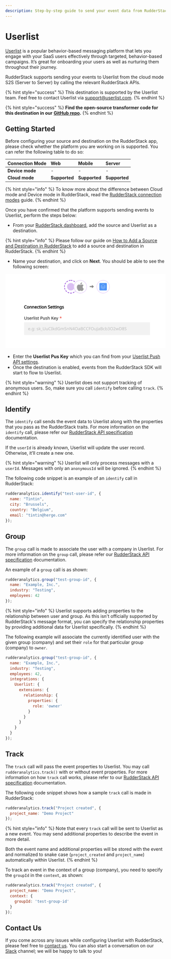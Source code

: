 ```yaml
---
description: Step-by-step guide to send your event data from RudderStack to Userlist
---
```


# Userlist

[Userlist](https://userlist.com) is a popular behavior-based messaging platform that lets you engage with your SaaS users effectively through targeted, behavior-based campaigns. It’s great for onboarding your users as well as nurturing them throughout their journey.

RudderStack supports sending your events to Userlist from the cloud mode S2S \(Server to Server\) by calling the relevant RudderStack APIs.

{% hint style="success" %}
This destination is supported by the Userlist team. Feel free to contact Userlist via [support@userlist.com](mailto:support@userlist.com).
{% endhint %}

{% hint style="success" %}
**Find the open-source transformer code for this destination in our** [**GitHub repo**](https://github.com/rudderlabs/rudder-transformer/tree/master/v0/destinations/userlist)**.**
{% endhint %}

## Getting Started

Before configuring your source and destination on the RudderStack app, please check whether the platform you are working on is supported. You can refer the following table to do so:

| **Connection Mode** | **Web** | **Mobile** | **Server** |
| :--- | :--- | :--- | :--- |
| **Device mode** | - | - | - |
| **Cloud mode** | **Supported** | **Supported** | **Supported** |

{% hint style="info" %}
To know more about the difference between Cloud mode and Device mode in RudderStack, read the [RudderStack connection modes](https://docs.rudderstack.com/get-started/rudderstack-connection-modes) guide.
{% endhint %}

Once you have confirmed that the platform supports sending events to Userlist, perform the steps below:

* From your [RudderStack dashboard](https://app.rudderlabs.com/), add the source and Userlist as a destination.

{% hint style="info" %}
Please follow our guide on [How to Add a Source and Destination in RudderStack](https://docs.rudderstack.com/how-to-guides/adding-source-and-destination-rudderstack) to add a source and destination in RudderStack.
{% endhint %}

* Name your destination, and click on **Next**. You should be able to see the following screen:

![Connection settings for Userlist destination](../.gitbook/assets/userlist.png)

* Enter the **Userlist Pus Key** which you can find from your [Userlist Push API settings](https://app.userlist.com/settings/push).
* Once the destination is enabled, events from the RudderStack SDK will start to flow to Userlist.

{% hint style="warning" %}
Userlist does not support tracking of anonymous users. So, make sure you call `identify` before calling `track`.
{% endhint %}

## Identify

The `identify` call sends the event data to Userlist along with the properties that you pass as the RudderStack traits. For more information on the `identify` call, please refer our [RudderStack API specification](https://docs.rudderstack.com/getting-started/rudderstack-api-spec) documentation.

If the `userId` is already known, Userlist will update the user record. Otherwise, it’ll create a new one.

{% hint style="warning" %}
Userlist will only process messages with a `userId`. Messages with only an `anonymousId` will be ignored.
{% endhint %}

The following code snippet is an example of an `identify` call in RudderStack:

```javascript
rudderanalytics.identify("test-user-id", {
  name: "Tintin",
  city: "Brussels",
  country: "Belgium",
  email: "tintin@herge.com"
});
```

## Group

The `group` call is made to associate the user with a company in Userlist. For more information on the `group` call, please refer our [RudderStack API specification](https://docs.rudderstack.com/getting-started/rudderstack-api-spec) documentation.

An example of a `group` call is as shown:

```javascript
rudderanalytics.group("test-group-id", {
  name: "Example, Inc.",
  industry: "Testing",
  employees: 42
});
```

{% hint style="info" %}
Userlist supports adding properties to the relationship between user and group. As this isn't officially supported by RudderStack's message format, you can specify the relationship properties by providing additional data for Userlist specifically.
{% endhint %}

The following example will associate the currently identified user with the given group \(company\) and set their `role` for that particular group \(company\) to `owner`.

```javascript
rudderanalytics.group("test-group-id", {
  name: "Example, Inc.",
  industry: "Testing",
  employees: 42,
  integrations: {
    Userlist: {
      extensions: {
        relationship: {
          properties: {
            role: 'owner'
          }
        }
      }
    }
  }
});
```

## Track

The `track` call will pass the event properties to Userlist. You may call `rudderanalytics.track()` with or without event properties. For more information on how `track` call works, please refer to our [RudderStack API specification](https://docs.rudderstack.com/getting-started/rudderstack-api-spec) documentation.

The following code snippet shows how a sample `track` call is made in RudderStack:

```javascript
rudderanalytics.track("Project created", {
  project_name: "Demo Project"
});
```

{% hint style="info" %}
Note that every `track` call will be sent to Userlist as a new event. You may send additional properties to describe the event in more detail. 

Both the event name and additional properties will be stored with the event and normalized to snake case \(`project_created` and `project_name`\) automatically within Userlist.
{% endhint %}

To track an event in the context of a group \(company\), you need to specify the `groupId` in the `context`, as shown:

```javascript
rudderanalytics.track("Project created", {
  project_name: "Demo Project",
  context: {
    groupId: 'test-group-id'
  }
});
```

## Contact Us

If you come across any issues while configuring Userlist with RudderStack, please feel free to [contact us](mailto:docs@rudderstack.com). You can also start a conversation on our [Slack](https://resources.rudderstack.com/join-rudderstack-slack) channel; we will be happy to talk to you!

